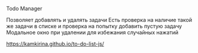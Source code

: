 Todo Manager

Позволяет добавлять и удалять задачи
Есть проверка на наличие такой же задачи в списке и проверка на попытку добавить пустую задачу
Модальное окно при удалении для избежания случайных нажатий

https://kamkirina.github.io/to-do-list-js/
